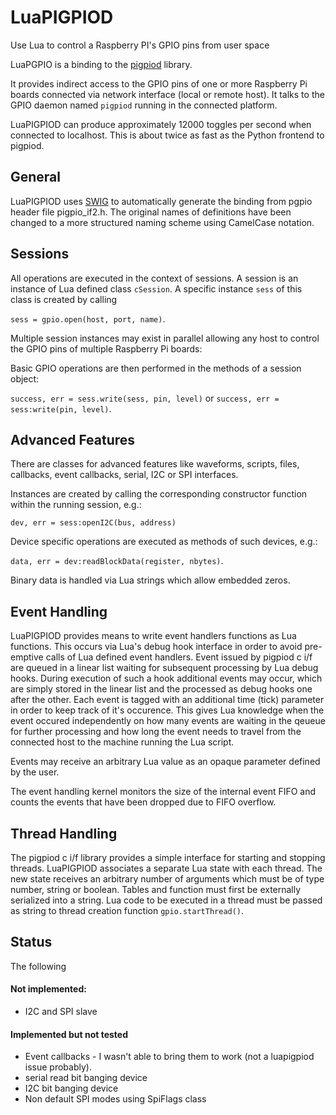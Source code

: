 # LuaPIGPIOD
Use Lua to control a Raspberry PI's GPIO pins from user space

LuaPGPIO is a binding to the [pigpiod](https://github.com/joan2937/pigpio) library. 

It provides indirect access to the GPIO pins of one or more Raspberry Pi boards connected via network interface (local or remote host). It talks to the GPIO daemon named `pigpiod` running in the connected platform.

LuaPIGPIOD can produce approximately 12000 toggles per second when connected to localhost. This is about twice as fast as the Python frontend to pigpiod. 

## General
LuaPIGPIOD uses [SWIG](http://www.swig.org/) to automatically generate the binding from pgpio header file pigpio_if2.h. The original names of definitions have been changed to a more structured naming scheme using CamelCase notation.

## Sessions
All operations are executed in the context of sessions. A session is an instance of Lua defined class `cSession`. A specific instance `sess` of this class is created by calling

`sess = gpio.open(host, port, name)`. 

Multiple session instances may exist in parallel allowing any host to control the GPIO pins of multiple Raspberry Pi boards:

Basic GPIO operations are then performed in the methods of a session object:

`success, err = sess.write(sess, pin, level)` or
`success, err = sess:write(pin, level)`.

## Advanced Features ##
There are classes for advanced features like waveforms, scripts, files, callbacks, event callbacks, serial, I2C or SPI interfaces.

Instances are created by calling the corresponding constructor function within the running session, e.g.:

`dev, err = sess:openI2C(bus, address)`

Device specific operations are executed as methods of such devices, e.g.:

`data, err = dev:readBlockData(register, nbytes)`.

Binary data is handled via Lua strings which allow embedded zeros.



## Event Handling
LuaPIGPIOD provides means to write event handlers functions as Lua functions. This occurs via Lua's debug hook interface in order to avoid pre-emptive calls of Lua defined event handlers.
Event issued by pigpiod c i/f are queued in a linear list waiting for subsequent processing by Lua debug hooks. During execution of such a hook additional events may occur, which are simply stored in the linear list and the processed as debug hooks one after the other.
Each event is tagged with an additional time (tick) parameter in order to keep track of it's occurence. This gives Lua knowledge when the event occured independently on how many events are waiting in the qeueue for further processing and how long the event needs to travel from the connected host to the machine running the Lua script.

Events may receive an arbitrary Lua value as an opaque parameter defined by the user.

The event handling kernel monitors the size of the internal event FIFO and counts the events that have been dropped due to FIFO overflow.

## Thread Handling
The pigpiod c i/f library provides a simple interface for starting and stopping threads. LuaPIGPIOD associates a separate Lua state with each thread. The new state receives an arbitrary number of arguments which must be of type number, string or boolean. Tables and function must first be externally serialized into a string.
Lua code to be executed in a thread must be passed as string to thread creation function `gpio.startThread()`.

## Status

The following 

#### Not implemented: 
* I2C and SPI slave

#### Implemented but not tested
* Event callbacks - I wasn't able to bring them to work (not a luapigpiod issue probably).
* serial read bit banging device
* I2C bit banging device
* Non default SPI modes using SpiFlags class

